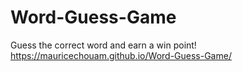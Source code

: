 # Word-Guess-Game
Guess the correct word and earn a win point! 
https://mauricechouam.github.io/Word-Guess-Game/
